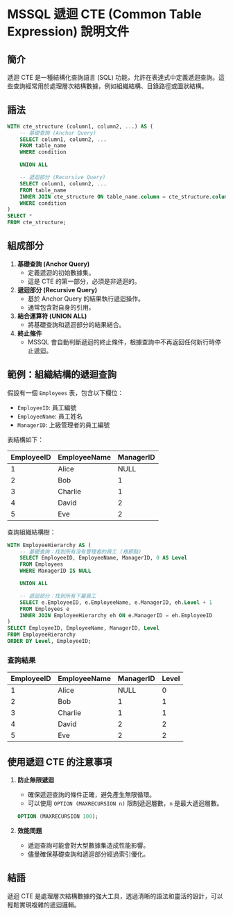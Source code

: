 # MSSQL 遞迴 CTE (Common Table Expression) 說明文件

## 簡介

遞迴 CTE 是一種結構化查詢語言 (SQL) 功能，允許在表達式中定義遞迴查詢。這些查詢經常用於處理層次結構數據，例如組織結構、目錄路徑或圖狀結構。

## 語法
```sql
WITH cte_structure (column1, column2, ...) AS (
    -- 基礎查詢 (Anchor Query)
    SELECT column1, column2, ...
    FROM table_name
    WHERE condition

    UNION ALL

    -- 遞迴部分 (Recursive Query)
    SELECT column1, column2, ...
    FROM table_name
    INNER JOIN cte_structure ON table_name.column = cte_structure.column
    WHERE condition
)
SELECT *
FROM cte_structure;
```

## 組成部分
1. **基礎查詢 (Anchor Query)**
    - 定義遞迴的初始數據集。
    - 這是 CTE 的第一部分，必須是非遞迴的。
2. **遞迴部分 (Recursive Query)**
    - 基於 Anchor Query 的結果執行遞迴操作。
    - 通常包含對自身的引用。
3. **結合運算符 (UNION ALL)**
    - 將基礎查詢和遞迴部分的結果結合。
4. **終止條件**
    - MSSQL 會自動判斷遞迴的終止條件，根據查詢中不再返回任何新行時停止遞迴。

## 範例：組織結構的遞迴查詢
假設有一個 `Employees` 表，包含以下欄位：
- `EmployeeID`: 員工編號
- `EmployeeName`: 員工姓名
- `ManagerID`: 上級管理者的員工編號

表結構如下：

| EmployeeID | EmployeeName | ManagerID |
|------------|--------------|-----------|
| 1          | Alice        | NULL      |
| 2          | Bob          | 1         |
| 3          | Charlie      | 1         |
| 4          | David        | 2         |
| 5          | Eve          | 2         |

查詢組織結構樹：

```sql
WITH EmployeeHierarchy AS (
    -- 基礎查詢：找到所有沒有管理者的員工 (根節點)
    SELECT EmployeeID, EmployeeName, ManagerID, 0 AS Level
    FROM Employees
    WHERE ManagerID IS NULL

    UNION ALL

    -- 遞迴部分：找到所有下屬員工
    SELECT e.EmployeeID, e.EmployeeName, e.ManagerID, eh.Level + 1
    FROM Employees e
    INNER JOIN EmployeeHierarchy eh ON e.ManagerID = eh.EmployeeID
)
SELECT EmployeeID, EmployeeName, ManagerID, Level
FROM EmployeeHierarchy
ORDER BY Level, EmployeeID;
```

### 查詢結果
| EmployeeID | EmployeeName | ManagerID | Level |
|------------|--------------|-----------|-------|
| 1          | Alice        | NULL      | 0     |
| 2          | Bob          | 1         | 1     |
| 3          | Charlie      | 1         | 1     |
| 4          | David        | 2         | 2     |
| 5          | Eve          | 2         | 2     |

## 使用遞迴 CTE 的注意事項
1. **防止無限遞迴**
    - 確保遞迴查詢的條件正確，避免產生無限循環。
    - 可以使用 `OPTION (MAXRECURSION n)` 限制遞迴層數，`n` 是最大遞迴層數。

    ```sql
    OPTION (MAXRECURSION 100);
    ```

2. **效能問題**
    - 遞迴查詢可能會對大型數據集造成性能影響。
    - 儘量確保基礎查詢和遞迴部分經過索引優化。

## 結語
遞迴 CTE 是處理層次結構數據的強大工具，透過清晰的語法和靈活的設計，可以輕鬆實現複雜的遞迴邏輯。